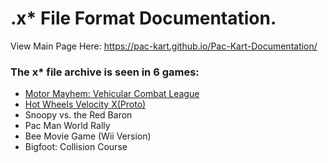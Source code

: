 # .x* File Format Documentation.

View Main Page Here: https://pac-kart.github.io/Pac-Kart-Documentation/

### The x* file archive is seen in 6 games:
* [Motor Mayhem: Vehicular Combat League](https://pac-kart.github.io/Pac-Kart-Documentation/mmvcl.html)
* [Hot Wheels Velocity X(Proto)](https://pac-kart.github.io/Pac-Kart-Documentation/hwvx.html)
* Snoopy vs. the Red Baron
* Pac Man World Rally
* Bee Movie Game (Wii Version)
* Bigfoot: Collision Course